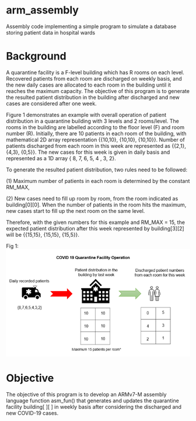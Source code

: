 # arm_assembly
Assembly code implementing a simple program to simulate a database storing patient data in hospital wards

# Background
A quarantine facility is a F-level building which has R rooms on each level. Recovered patients from each room are discharged on weekly basis, and the new daily cases are allocated to each room in the building until it reaches the maximum capacity. The objective of this program is to generate the resulted patient distribution in the building after discharged and new cases are considered after one week.

Figure 1 demonstrates an example with overall operation of patient distribution in a quarantine building with 3 levels and 2 rooms/level. The rooms in the building are labelled according to the floor level (F) and room number (R). Initially, there are 10 patients in each room of the building, with mathematical 2D array representation {{10,10}, {10,10}, {10,10}}. Number of patients discharged from each room in this week are represented as {{2,1}, {4,3}, {0,5}}. The new cases for this week is given in daily basis and represented as a 1D array { 8, 7, 6, 5, 4 , 3, 2}.

To generate the resulted patient distribution, two rules need to be followed:

(1) Maximum number of patients in each room is determined by the constant RM_MAX,

(2) New cases need to fill up room by room, from the room indicated as building[0][0]. When the number of patients in the room hits the maximum, new cases start to fill up the next room on the same level.

Therefore, with the given numbers for this example and RM_MAX = 15, the expected patient distribution after this week represented by building[3][2] will be {{15,15}, {15,15}, {15,5}}.

Fig 1:
![Fig 1](https://github.com/jonchuaenzhe/arm_assembly/blob/main/Fig%201.png)

# Objective
The objective of this program is to develop an ARMv7-M assembly language function asm_fun() that generates and updates the quarantine facility building[ ][ ] in weekly basis after considering the discharged and new COVID-19 cases.

